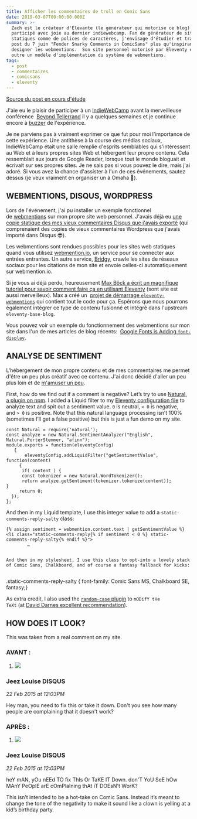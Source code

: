 ```yaml
---
title: Afficher les commentaires de troll en Comic Sans
date: 2019-03-07T00:00:00.000Z
summary: >-
  Zach est le créateur d'Elevante (le générateur qui motorise ce blog) et a
  participé avec joie au dernier indiewebcamp. Fan de générateur de sites
  statiques comme de polices de caractères, j'envisage d'étudier et traduire son
  post du 7 juin "Fender Snarky Comments in ComicSans" plus qu'inspirant pour
  designer les webmentions.  Son site personnel motorisé par Eleventy est en
  outre un modèle d'implémentation du système de webmentions.
tags:
  - post
  - commentaires
  - comicsans
  - eleventy
---
```

[Source du post en cours d'étude](https://www.zachleat.com/web/snarky/)

J'aie eu le plaisir de participer à un [IndieWebCamp](https://indieweb.org/) avant la merveilleuse conférence  [Beyond Tellerrand](https://beyondtellerrand.com/) il y a quelques semaines et je continue encore à [buzzer](https://twitter.com/zachleat/status/1127489938448977920) de l'expérience.

Je ne parviens pas à vraiment exprimer ce que fut pour moi l’importance de cette expérience. Une antithèse à la course des médias sociaux, IndieWebCamp était une salle remplie d'esprits semblables qui s'intéressent au Web et à leurs propres sites Web et hébergent leur propre contenu. Cela ressemblait aux jours de Google Reader, lorsque tout le monde bloguait et écrivait sur ses propres sites. Je ne sais pas si vous pouvez le dire, mais j'ai adoré. Si vous avez la chance d'assister à l'un de ces événements, sautez dessus (je veux vraiment en organiser un à Omaha 👀).

## WEBMENTIONS, DISQUS, WORDPRESS

Lors de l'événement, j'ai pu installer un exemple fonctionnel de [webmentions](https://indieweb.org/Webmention) sur mon propre site web personnel. J'avais déjà eu [une copie statique des mes vieux commentaires Disqus que j'avais exporté](https://www.zachleat.com/web/disqus-import/) (qui comprenaient des copies de vieux commentaires Wordpress que j'avais importé dans Disqus 😎).

Les webmentions sont rendues possibles pour les sites web statiques quand vous utilisez [webmention.io](https://webmention.io/), un service pour se connecter aux entrées entrantes. Un autre service, [Bridgy](https://brid.gy/), crawle les sites de réseaux sociaux pour les citations de mon site et envoie celles-ci automatiquement sur webmention.io.

Si je vous ai déjà perdu, heureusement [Max Böck a écrit un magnifique tutoriel pour savoir comment faire ça en utilisant Eleventy](https://mxb.dev/blog/using-webmentions-on-static-sites/) (sont site est aussi merveilleux). Max a créé un  [projet de démarrage `eleventy-webmentions`](https://github.com/maxboeck/eleventy-webmentions) qui contient tout le code pour ça. Espérons que nous pourrons également intégrer ce type de contenu fusionné et intégré dans l'upstream `eleventy-base-blog`.

Vous pouvez voir un exemple du fonctionnement des webmentions sur mon site dans l'un de mes articles de blog récents:  [Google Fonts is Adding `font-display`](https://www.zachleat.com/web/google-fonts-display/#webmentions).


## ANALYSE DE SENTIMENT

L'hébergement de mon propre contenu et de mes commentaires me permet d'être un peu plus créatif avec ce contenu. J'ai donc décidé d'aller un peu plus loin et de [m'amuser un peu](https://twitter.com/zachleat/status/1132727088031653891).

First, how do we find out if a comment is negative? Let’s try to use [Natural, a plugin on npm](https://www.npmjs.com/package/natural). I added a Liquid filter to my [Eleventy configuration file](https://www.11ty.io/docs/config/) to analyze text and spit out a sentiment value. `0` is neutral, `< 0` is negative, and `> 0` is positive. Note that this natural language processing isn’t 100% (sometimes I’ll get a false positive) but this is just a fun demo on my site.
    
```
const Natural = require('natural');
const analyze = new Natural.SentimentAnalyzer("English", Natural.PorterStemmer, "afinn");
module.exports = function(eleventyConfig) 
   {  
       eleventyConfig.addLiquidFilter("getSentimentValue", function(content) 
     {        
      if( content ) {            
      const tokenizer = new Natural.WordTokenizer();
      return analyze.getSentiment(tokenizer.tokenize(content));
}     
     return 0;    
  });
};
```

And then in my Liquid template, I use this integer value to add a `static-comments-reply-salty` class:

```    
{% assign sentiment = webmention.content.text | getSentimentValue %}
<li class="static-comments-reply{% if sentiment < 0 %} static-comments-reply-salty{% endif %}">
        …
    

And then in my stylesheet, I use this class to opt-into a lovely stack of Comic Sans, Chalkboard, and of course a fantasy fallback for kicks:
    
```
.static-comments-reply-salty {    font-family: Comic Sans MS, Chalkboard SE, fantasy;}


As extra credit, I also used the [`random-case` plugin](https://www.npmjs.com/package/random-case) to `mODifY tHe TeXt` (at [David Darnes excellent recommendation](https://twitter.com/DavidDarnes/status/1132732852196511744)).

## HOW DOES IT LOOK?

This was taken from a real comment on my site.

### AVANT :

  1. ![](https://www.gravatar.com/avatar/38e4a1731159a21bbce9890693c81380?d=mm&s=60)

### Jeez Louise DISQUS

_22 Feb 2015 at 12:03PM_

Hey man, you need to fix this or take it down. Don't you see how many people are complaining that it doesn't work?

### APRÈS :

  1. ![](https://www.gravatar.com/avatar/38e4a1731159a21bbce9890693c81380?d=mm&s=60)

### Jeez Louise DISQUS

_22 Feb 2015 at 12:03PM_

heY mAN, yOu nEEd TO fix ThIs Or TaKE IT Down. don'T YoU SeE hOw MAnY PeOplE arE cOmPlaIning thAt iT DOEsN't WorK?

This isn’t intended to be a hot-take on Comic Sans. Instead it’s meant to change the tone of the negativity to make it sound like a clown is yelling at a kid’s birthday party.

  



